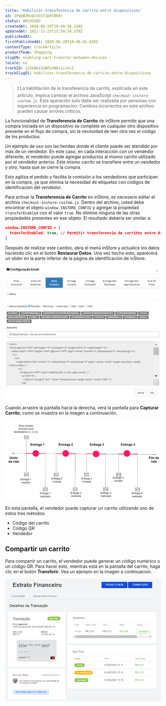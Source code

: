 ```yaml
---
title: 'Habilitar transferencia de carrito entre dispositivos'
id: 1PqUW2NuQzaVxTJp0lBK0r
status: ARCHIVED
createdAt: 2020-06-28T18:40:36.128Z
updatedAt: 2021-11-25T13:59:54.379Z
publishedAt: 
firstPublishedAt: 2020-06-28T18:46:41.828Z
contentType: trackArticle
productTeam: Shopping
slugEN: enabling-cart-transfer-between-devices
locale: es
trackId: 1z9kBm12oBPyVNDo1ivVc2
trackSlugES: habilitar-transferencia-de-carrito-entre-dispositivos
---
```


>❗ La habilitación de la transferencia de carrito, explicada en este artículo, implica cambiar el archivo JavaScript `checkout-instore-custom.js`. Esta operación solo debe ser realizada por personas con experiencia en programación. Cambios incorrectos en este archivo pueden causar errores críticos.

La funcionalidad de __Transferencia de Carrito__ de inStore permite que una compra iniciada en un dispositivo se complete en cualquier otro dispositivo presente en el flujo de compra, sin la necesidad de leer otra vez el código de los productos.

Un ejemplo de uso son las tiendas donde el cliente puede ser atendido por más de un vendedor. En este caso, en cada interacción con un vendedor diferente, el vendedor puede agregar productos al mismo carrito utilizado por el vendedor anterior. Este mismo carrito se transfiere entre un vendedor y otro, hasta que se cierre la compra. 

Esto agiliza el pedido y facilita la comisión a los vendedores que participan en la compra, ya que elimina la necesidad de etiquetas con códigos de identificación del vendedor.

Para activar la __Transferencia de Carrito__ en inStore, es necesario editar el archivo `checkout-instore-custom.js`. Dentro del archivo, usted debe encontrar el objeto `window.INSTORE_CONFIG` y agregar la propiedad `transferEnabled` con el valor `true`. No elimine ninguna de las otras propiedades presentes en ese objeto. El resultado debería ser similar a:

```json
window.INSTORE_CONFIG = {
  transferEnabled: true, // Permitir transferencia de carritos entre dispositivos
}
```

Después de realizar este cambio, abra el menú inStore y actualice los datos haciendo clic en el botón __Restaurar Datos__. Una vez hecho esto, aparecerá un slider en la parte inferior de la página de identificación de inStore:

![24. Enable cart transfer between devices - 1 - ES.png?h=250](https://raw.githubusercontent.com/vtexdocs/help-center-content/refs/heads/main/_1.png)

Cuando arrastre la pantalla hacia la derecha, verá la pantalla para __Capturar Carrito__, como se muestra en la imagen a continuación.

![24. Enable cart transfer between devices - 2 - ES.png?h=250](https://raw.githubusercontent.com/vtexdocs/help-center-content/refs/heads/main/_2.png)

En esta pantalla, el vendedor puede capturar un carrito utilizando uno de estos tres métodos:
- Código del carrito
- Código QR
- Vendedor

## Compartir un carrito

Para compartir un carrito, el vendedor puede generar un código numérico o un código QR. Para hacer esto, mientras está en la pantalla del carrito, haga clic en el botón __Transferir__. Vea un ejemplo en la imagen a continuación.

![24. Enable cart transfer between devices - 3 - ES.png?h=250](https://raw.githubusercontent.com/vtexdocs/help-center-content/refs/heads/main/_3.png)
